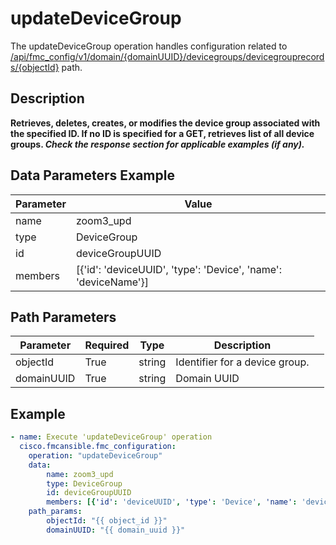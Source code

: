 # updateDeviceGroup

The updateDeviceGroup operation handles configuration related to [/api/fmc_config/v1/domain/{domainUUID}/devicegroups/devicegrouprecords/{objectId}](/paths//api/fmc_config/v1/domain/{domain_uuid}/devicegroups/devicegrouprecords/{object_id}.md) path.&nbsp;
## Description
**Retrieves, deletes, creates, or modifies the device group associated with the specified ID. If no ID is specified for a GET, retrieves list of all device groups. _Check the response section for applicable examples (if any)._**

## Data Parameters Example
| Parameter | Value |
| --------- | -------- |
| name | zoom3_upd |
| type | DeviceGroup |
| id | deviceGroupUUID |
| members | [{'id': 'deviceUUID', 'type': 'Device', 'name': 'deviceName'}] |

## Path Parameters
| Parameter | Required | Type | Description |
| --------- | -------- | ---- | ----------- |
| objectId | True | string <td colspan=3> Identifier for a device group. |
| domainUUID | True | string <td colspan=3> Domain UUID |

## Example
```yaml
- name: Execute 'updateDeviceGroup' operation
  cisco.fmcansible.fmc_configuration:
    operation: "updateDeviceGroup"
    data:
        name: zoom3_upd
        type: DeviceGroup
        id: deviceGroupUUID
        members: [{'id': 'deviceUUID', 'type': 'Device', 'name': 'deviceName'}]
    path_params:
        objectId: "{{ object_id }}"
        domainUUID: "{{ domain_uuid }}"

```